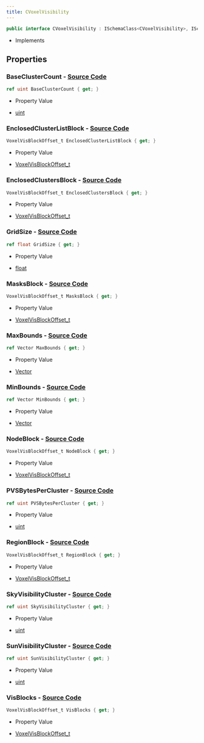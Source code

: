 ```yaml
---
title: CVoxelVisibility
---
```


```csharp
public interface CVoxelVisibility : ISchemaClass<CVoxelVisibility>, ISchemaField, ISchemaClass, INativeHandle
```

- Implements

## Properties

### **BaseClusterCount** - [Source Code](https://github.com/swiftly-solution/swiftlys2/blob/main/managed/src/SwiftlyS2.Generated/Schemas/Interfaces/CVoxelVisibility.cs#L16)

```csharp
ref uint BaseClusterCount { get; }
```

- Property Value

- [uint](https://learn.microsoft.com/dotnet/api/system.uint32)

### **EnclosedClusterListBlock** - [Source Code](https://github.com/swiftly-solution/swiftlys2/blob/main/managed/src/SwiftlyS2.Generated/Schemas/Interfaces/CVoxelVisibility.cs#L34)

```csharp
VoxelVisBlockOffset_t EnclosedClusterListBlock { get; }
```

- Property Value

- [VoxelVisBlockOffset_t](/docs/api/shared/schemadefinitions/voxelvisblockoffset_t)

### **EnclosedClustersBlock** - [Source Code](https://github.com/swiftly-solution/swiftlys2/blob/main/managed/src/SwiftlyS2.Generated/Schemas/Interfaces/CVoxelVisibility.cs#L36)

```csharp
VoxelVisBlockOffset_t EnclosedClustersBlock { get; }
```

- Property Value

- [VoxelVisBlockOffset_t](/docs/api/shared/schemadefinitions/voxelvisblockoffset_t)

### **GridSize** - [Source Code](https://github.com/swiftly-solution/swiftlys2/blob/main/managed/src/SwiftlyS2.Generated/Schemas/Interfaces/CVoxelVisibility.cs#L24)

```csharp
ref float GridSize { get; }
```

- Property Value

- [float](https://learn.microsoft.com/dotnet/api/system.single)

### **MasksBlock** - [Source Code](https://github.com/swiftly-solution/swiftlys2/blob/main/managed/src/SwiftlyS2.Generated/Schemas/Interfaces/CVoxelVisibility.cs#L38)

```csharp
VoxelVisBlockOffset_t MasksBlock { get; }
```

- Property Value

- [VoxelVisBlockOffset_t](/docs/api/shared/schemadefinitions/voxelvisblockoffset_t)

### **MaxBounds** - [Source Code](https://github.com/swiftly-solution/swiftlys2/blob/main/managed/src/SwiftlyS2.Generated/Schemas/Interfaces/CVoxelVisibility.cs#L22)

```csharp
ref Vector MaxBounds { get; }
```

- Property Value

- [Vector](/docs/api/shared/natives/vector)

### **MinBounds** - [Source Code](https://github.com/swiftly-solution/swiftlys2/blob/main/managed/src/SwiftlyS2.Generated/Schemas/Interfaces/CVoxelVisibility.cs#L20)

```csharp
ref Vector MinBounds { get; }
```

- Property Value

- [Vector](/docs/api/shared/natives/vector)

### **NodeBlock** - [Source Code](https://github.com/swiftly-solution/swiftlys2/blob/main/managed/src/SwiftlyS2.Generated/Schemas/Interfaces/CVoxelVisibility.cs#L30)

```csharp
VoxelVisBlockOffset_t NodeBlock { get; }
```

- Property Value

- [VoxelVisBlockOffset_t](/docs/api/shared/schemadefinitions/voxelvisblockoffset_t)

### **PVSBytesPerCluster** - [Source Code](https://github.com/swiftly-solution/swiftlys2/blob/main/managed/src/SwiftlyS2.Generated/Schemas/Interfaces/CVoxelVisibility.cs#L18)

```csharp
ref uint PVSBytesPerCluster { get; }
```

- Property Value

- [uint](https://learn.microsoft.com/dotnet/api/system.uint32)

### **RegionBlock** - [Source Code](https://github.com/swiftly-solution/swiftlys2/blob/main/managed/src/SwiftlyS2.Generated/Schemas/Interfaces/CVoxelVisibility.cs#L32)

```csharp
VoxelVisBlockOffset_t RegionBlock { get; }
```

- Property Value

- [VoxelVisBlockOffset_t](/docs/api/shared/schemadefinitions/voxelvisblockoffset_t)

### **SkyVisibilityCluster** - [Source Code](https://github.com/swiftly-solution/swiftlys2/blob/main/managed/src/SwiftlyS2.Generated/Schemas/Interfaces/CVoxelVisibility.cs#L26)

```csharp
ref uint SkyVisibilityCluster { get; }
```

- Property Value

- [uint](https://learn.microsoft.com/dotnet/api/system.uint32)

### **SunVisibilityCluster** - [Source Code](https://github.com/swiftly-solution/swiftlys2/blob/main/managed/src/SwiftlyS2.Generated/Schemas/Interfaces/CVoxelVisibility.cs#L28)

```csharp
ref uint SunVisibilityCluster { get; }
```

- Property Value

- [uint](https://learn.microsoft.com/dotnet/api/system.uint32)

### **VisBlocks** - [Source Code](https://github.com/swiftly-solution/swiftlys2/blob/main/managed/src/SwiftlyS2.Generated/Schemas/Interfaces/CVoxelVisibility.cs#L40)

```csharp
VoxelVisBlockOffset_t VisBlocks { get; }
```

- Property Value

- [VoxelVisBlockOffset_t](/docs/api/shared/schemadefinitions/voxelvisblockoffset_t)

